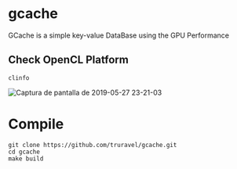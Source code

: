# gcache

GCache is a simple key-value DataBase using the GPU Performance

## Check OpenCL Platform
```
clinfo
```
![Captura de pantalla de 2019-05-27 23-21-03](https://user-images.githubusercontent.com/26288166/58451142-d9af9e80-80d7-11e9-8b32-d60a1d390061.png)


# Compile 
```
git clone https://github.com/truravel/gcache.git
cd gcache
make build
```

